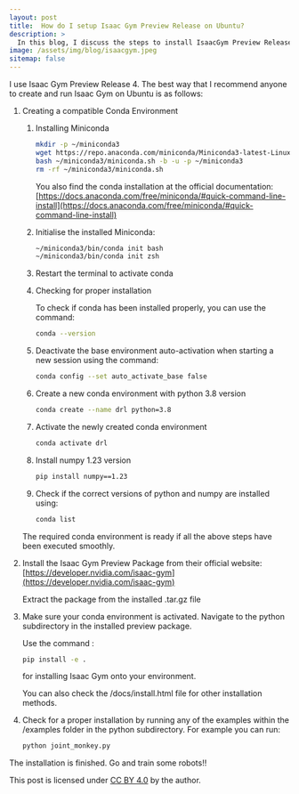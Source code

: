 ```yaml
---
layout: post
title:  How do I setup Isaac Gym Preview Release on Ubuntu?
description: >
  In this blog, I discuss the steps to install IsaacGym Preview Release onto your Ubuntu 18.04/20.04 
image: /assets/img/blog/isaacgym.jpeg
sitemap: false
---
```


I use Isaac Gym Preview Release 4. The best way that I recommend anyone to create and run Isaac Gym on Ubuntu is as follows:

1. Creating a compatible Conda Environment
    1. Installing Miniconda  
        
        ```bash
        mkdir -p ~/miniconda3
        wget https://repo.anaconda.com/miniconda/Miniconda3-latest-Linux-x86_64.sh -O ~/miniconda3/miniconda.sh
        bash ~/miniconda3/miniconda.sh -b -u -p ~/miniconda3
        rm -rf ~/miniconda3/miniconda.sh
        ```
        
        You also find the conda installation at the official documentation: [https://docs.anaconda.com/free/miniconda/#quick-command-line-install](https://docs.anaconda.com/free/miniconda/#quick-command-line-install)
        
    2. Initialise the installed Miniconda:
        
        ```bash
        ~/miniconda3/bin/conda init bash
        ~/miniconda3/bin/conda init zsh
        ```
        
    3. Restart the terminal to activate conda
    4. Checking for proper installation
        
        To check if conda has been installed properly, you can use the command:
        
        ```bash
        conda --version 
        ```
        
    5. Deactivate the base environment auto-activation when starting a new session using the command:
        
        ```bash
        conda config --set auto_activate_base false
        ```
        
    6. Create a new conda environment with python 3.8 version
        
        ```bash
        conda create --name drl python=3.8
        ```
        
    7. Activate the newly created conda environment
        
        ```bash
        conda activate drl
        ```
        
    8. Install numpy 1.23 version 
        
        ```bash
        pip install numpy==1.23
        ```
        
    9. Check if the correct versions of python and numpy are installed using:
        
        ```bash
        conda list
        ```
        
    
    The required conda environment is ready if all the above steps have been executed smoothly.
    
2. Install the Isaac Gym Preview Package from their official website: [https://developer.nvidia.com/isaac-gym](https://developer.nvidia.com/isaac-gym)
    
    Extract the package from the installed .tar.gz file
    

1. Make sure your conda environment is activated. Navigate to the python subdirectory in the installed preview package.
    
    Use the command :
    
    ```bash
    pip install -e .
    ```
    
    for installing Isaac Gym onto your environment. 
    
    You can also check the /docs/install.html file for other installation methods.
    
2. Check for a proper installation by running any of the examples within the /examples folder in the python subdirectory. For example you can run:
    
    ```bash
    python joint_monkey.py
    ```
    

The installation is finished. Go and train some robots!!


This post is licensed under [CC BY 4.0](https://creativecommons.org/licenses/by/4.0/?ref=chooser-v1) by the author.
